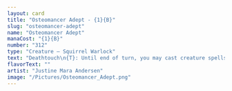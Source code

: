 ```yaml
---
layout: card
title: "Osteomancer Adept - {1}{B}"
slug: "osteomancer-adept"
name: "Osteomancer Adept"
manaCost: "{1}{B}"
number: "312"
type: "Creature — Squirrel Warlock"
text: "Deathtouch\n{T}: Until end of turn, you may cast creature spells from your graveyard by foraging in addition to paying their other costs. If you cast a spell this way, that creature enters with a finality counter on it. (To forage, exile three cards from your graveyard or sacrifice a Food. If a creature with a finality counter on it would die, exile it instead.)"
flavorText: ""
artist: "Justine Mara Andersen"
image: "/Pictures/Osteomancer_Adept.png"
---
```


